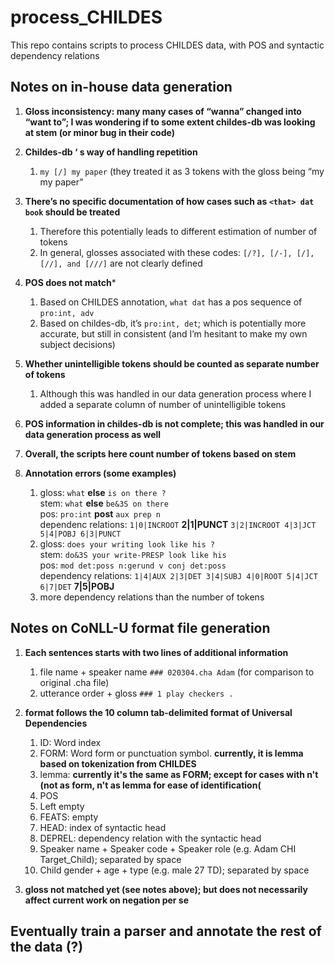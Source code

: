 # process_CHILDES
This repo contains scripts to process CHILDES data, with POS and syntactic dependency relations


## Notes on in-house data generation

1. **Gloss inconsistency: many many cases of “wanna” changed into “want to”; I was wondering if to some extent childes-db was looking at stem (or minor bug in their code)**

1. **Childes-db ‘ s way of handling repetition**
   1. ```my [/] my paper``` (they treated it as 3 tokens with the gloss being “my my paper”

1. **There’s no specific documentation of how cases such as ```<that> dat book``` should be treated**
   1. Therefore this potentially leads to different estimation of number of tokens
   1. In general, glosses associated with these codes: ```[/?], [/-], [/], [//], and [///]``` are not clearly defined

1. **POS does not match***
   1. Based on CHILDES annotation, ```what dat``` has a pos sequence of ```pro:int, adv```
   1. Based on childes-db, it’s ```pro:int, det```; which is potentially more accurate, but still in consistent (and I’m hesitant to make my own subject decisions)

1. **Whether unintelligible tokens should be counted as separate number of tokens**
   1. Although this was handled in our data generation process where I added a separate column of number of unintelligible tokens

1. **POS information in childes-db is not complete; this was handled in our data generation process as well**

1. **Overall, the scripts here count number of tokens based on stem**

1. **Annotation errors (some examples)**
   1. gloss: ```what``` **else** ```is on there ?``` <br/>
      stem: ```what``` **else** ```be&3S on there``` <br/>
      pos: ```pro:int``` **post** ```aux prep n``` <br/>
      dependenc relations: ```1|0|INCROOT``` **2|1|PUNCT** ```3|2|INCROOT 4|3|JCT 5|4|POBJ 6|3|PUNCT```
   1. gloss: ```does your writing look like his ?``` <br/>
      stem: ```do&3S your write-PRESP look like his``` <br/>
      pos: ```mod det:poss n:gerund v conj det:poss``` <br/>
      dependency relations: ```1|4|AUX 2|3|DET 3|4|SUBJ 4|0|ROOT 5|4|JCT 6|7|DET``` **7|5|POBJ**
   1. more dependency relations than the number of tokens

## Notes on CoNLL-U format file generation 

1. **Each sentences starts with two lines of additional information**
   1. file name + speaker name ```### 020304.cha Adam``` (for comparison to original .cha file)
   1. utterance order + gloss ```### 1 play checkers .```
   
1. **format follows the 10 column tab-delimited format of Universal Dependencies**
   1. ID: Word index
   1. FORM: Word form or punctuation symbol. **currently, it is lemma based on tokenization from CHILDES**
   1. lemma: **currently it's the same as FORM; except for cases with n't (not as form, n't as lemma for ease of identification(**
   1. POS
   1. Left empty
   1. FEATS: empty
   1. HEAD: index of syntactic head
   1. DEPREL: dependency relation with the syntactic head
   1. Speaker name + Speaker code + Speaker role (e.g. Adam CHI Target_Child); separated by space
   1. Child gender + age + type (e.g. male 27 TD); separated by space

1. **gloss not matched yet (see notes above); but does not necessarily affect current work on negation per se**


## Eventually train a parser and annotate the rest of the data (?) ##
